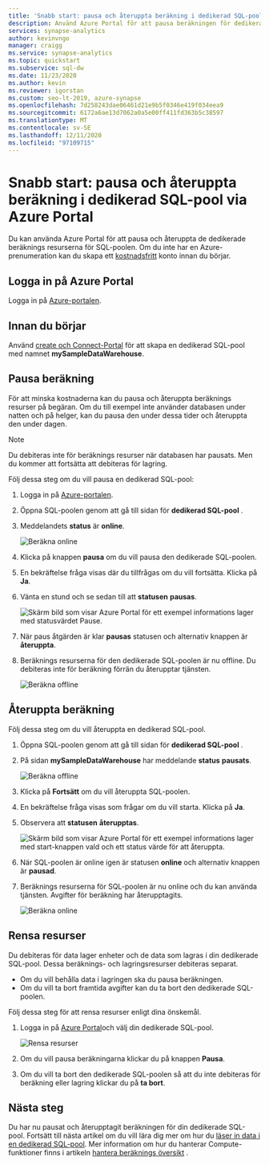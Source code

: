 ```yaml
---
title: 'Snabb start: pausa och återuppta beräkning i dedikerad SQL-pool via Azure Portal'
description: Använd Azure Portal för att pausa beräkningen för dedikerad SQL-pool för att spara kostnader. Återuppta beräkning när du är redo att använda data lagret.
services: synapse-analytics
author: kevinvngo
manager: craigg
ms.service: synapse-analytics
ms.topic: quickstart
ms.subservice: sql-dw
ms.date: 11/23/2020
ms.author: kevin
ms.reviewer: igorstan
ms.custom: seo-lt-2019, azure-synapse
ms.openlocfilehash: 7d258243dae06461d21e9b5f0346e419f034eea9
ms.sourcegitcommit: 6172a6ae13d7062a0a5e00ff411fd363b5c38597
ms.translationtype: MT
ms.contentlocale: sv-SE
ms.lasthandoff: 12/11/2020
ms.locfileid: "97109715"
---
```

# <a name="quickstart-pause-and-resume-compute-in-dedicated-sql-pool-via-the-azure-portal"></a>Snabb start: pausa och återuppta beräkning i dedikerad SQL-pool via Azure Portal

Du kan använda Azure Portal för att pausa och återuppta de dedikerade beräknings resurserna för SQL-poolen. Om du inte har en Azure-prenumeration kan du skapa ett [kostnadsfritt](https://azure.microsoft.com/free/) konto innan du börjar.

## <a name="sign-in-to-the-azure-portal"></a>Logga in på Azure Portal

Logga in på [Azure-portalen](https://portal.azure.com/).

## <a name="before-you-begin"></a>Innan du börjar

Använd [create och Connect-Portal](../quickstart-create-sql-pool-portal.md) för att skapa en dedikerad SQL-pool med namnet **mySampleDataWarehouse**. 

## <a name="pause-compute"></a>Pausa beräkning

För att minska kostnaderna kan du pausa och återuppta beräknings resurser på begäran. Om du till exempel inte använder databasen under natten och på helger, kan du pausa den under dessa tider och återuppta den under dagen.
 
>[!NOTE]
>Du debiteras inte för beräknings resurser när databasen har pausats. Men du kommer att fortsätta att debiteras för lagring. 

Följ dessa steg om du vill pausa en dedikerad SQL-pool:

1. Logga in på [Azure-portalen](https://portal.azure.com/).
2. Öppna SQL-poolen genom att gå till sidan för **dedikerad SQL-pool** . 
3. Meddelandets **status** är **online**.

    ![Beräkna online](././media/pause-and-resume-compute-portal/compute-online.png)

4. Klicka på knappen **pausa** om du vill pausa den dedikerade SQL-poolen. 
5. En bekräftelse fråga visas där du tillfrågas om du vill fortsätta. Klicka på **Ja**.
6. Vänta en stund och se sedan till att **statusen** **pausas**.

    ![Skärm bild som visar Azure Portal för ett exempel informations lager med statusvärdet Pause.](./media/pause-and-resume-compute-portal/pausing.png)

7. När paus åtgärden är klar **pausas** statusen och alternativ knappen är **återuppta**.
8. Beräknings resurserna för den dedikerade SQL-poolen är nu offline. Du debiteras inte för beräkning förrän du återupptar tjänsten.

    ![Beräkna offline](././media/pause-and-resume-compute-portal/compute-offline.png)


## <a name="resume-compute"></a>Återuppta beräkning

Följ dessa steg om du vill återuppta en dedikerad SQL-pool.

1. Öppna SQL-poolen genom att gå till sidan för **dedikerad SQL-pool** .
3. På sidan **mySampleDataWarehouse** har meddelande **status** **pausats**.

    ![Beräkna offline](././media/pause-and-resume-compute-portal/compute-offline.png)

1. Klicka på **Fortsätt** om du vill återuppta SQL-poolen. 
1. En bekräftelse fråga visas som frågar om du vill starta. Klicka på **Ja**.
1. Observera att **statusen** **återupptas**.

    ![Skärm bild som visar Azure Portal för ett exempel informations lager med start-knappen vald och ett status värde för att återuppta.](./media/pause-and-resume-compute-portal/resuming.png)

1. När SQL-poolen är online igen är statusen **online** och alternativ knappen är **pausad**.
1. Beräknings resurserna för SQL-poolen är nu online och du kan använda tjänsten. Avgifter för beräkning har återupptagits.

    ![Beräkna online](././media/pause-and-resume-compute-portal/compute-online.png)

## <a name="clean-up-resources"></a>Rensa resurser

Du debiteras för data lager enheter och de data som lagras i din dedikerade SQL-pool. Dessa beräknings- och lagringsresurser debiteras separat. 

- Om du vill behålla data i lagringen ska du pausa beräkningen.
- Om du vill ta bort framtida avgifter kan du ta bort den dedikerade SQL-poolen. 

Följ dessa steg för att rensa resurser enligt dina önskemål.

1. Logga in på [Azure Portal](https://portal.azure.com)och välj din dedikerade SQL-pool.

    ![Rensa resurser](./media/pause-and-resume-compute-portal/clean-up-resources.png)

1. Om du vill pausa beräkningarna klickar du på knappen **Pausa**. 

1. Om du vill ta bort den dedikerade SQL-poolen så att du inte debiteras för beräkning eller lagring klickar du på **ta bort**.



## <a name="next-steps"></a>Nästa steg

Du har nu pausat och återupptagit beräkningen för din dedikerade SQL-pool. Fortsätt till nästa artikel om du vill lära dig mer om hur du [läser in data i en dedikerad SQL-pool](load-data-from-azure-blob-storage-using-polybase.md). Mer information om hur du hanterar Compute-funktioner finns i artikeln [hantera beräknings översikt](sql-data-warehouse-manage-compute-overview.md) . 

